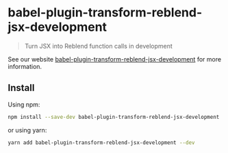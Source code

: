 # babel-plugin-transform-reblend-jsx-development

> Turn JSX into Reblend function calls in development

See our website [babel-plugin-transform-reblend-jsx-development](https://babeljs.io/docs/babel-plugin-transform-reblend-jsx-development) for more information.

## Install

Using npm:

```sh
npm install --save-dev babel-plugin-transform-reblend-jsx-development
```

or using yarn:

```sh
yarn add babel-plugin-transform-reblend-jsx-development --dev
```
